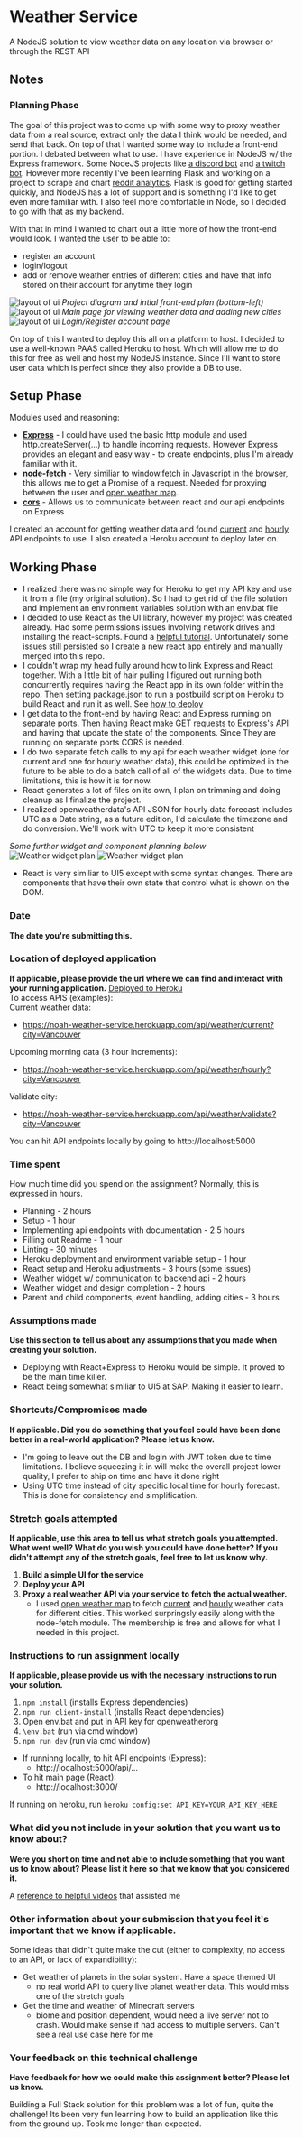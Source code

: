# Weather Service
A NodeJS solution to view weather data on any location via browser or through the REST API

## Notes
### Planning Phase
The goal of this project was to come up with some way to proxy weather data from a real source, extract only the data I think would be needed, and send that back. On top of that I wanted some way to include a front-end portion.
I debated between what to use. I have experience in NodeJS w/ the Express framework. Some NodeJS projects like [a discord bot](https://github.com/duecknoah/basic_bot) and [a twitch bot](https://github.com/duecknoah/tmi_bots). However more recently I've been learning Flask and working on a project to scrape and chart [reddit analytics](https://github.com/wilshum/Reddit-Analytics). Flask is good for getting started quickly, and NodeJS has a lot of support and is something I'd like to get even more familiar with. I also feel more comfortable in Node, so I decided to go with that as my backend.

With that in mind I wanted to chart out a little more of how the front-end would look. I wanted the user to be able to:
- register an account
- login/logout
- add or remove weather entries of different cities and have that info stored on their account for anytime they login

![layout of ui](images/planning1.jpg)
*Project diagram and intial front-end plan (bottom-left)*
![layout of ui](images/planning2.jpg)
*Main page for viewing weather data and adding new cities*
![layout of ui](images/planning3.jpg)
*Login/Register account page*

On top of this I wanted to deploy this all on a platform to host. I decided to use a well-known PAAS called Heroku to host. Which will allow me to do this for free as well and host my NodeJS instance. Since I'll want to store user data which is perfect since they also provide a DB to use.

## Setup Phase
Modules used and reasoning:
- [**Express**](https://www.npmjs.com/package/express) - I could have used the basic http module and used http.createServer(...) to handle incoming requests. However Express provides an elegant and easy way - to create endpoints, plus I'm already familiar with it.
- [**node-fetch**](https://www.npmjs.com/package/node-fetch) - Very similiar to window.fetch in Javascript in the browser, this allows me to get a Promise of a request. Needed for proxying between the user and [open weather map](https://openweathermap.org/).
- [**cors**](https://www.npmjs.com/package/cors) - Allows us to communicate between react and our api endpoints on Express

I created an account for getting weather data and found [current](https://openweathermap.org/current) and [hourly](https://openweathermap.org/forecast5) API endpoints to use. I also created a Heroku account to deploy later on.

## Working Phase
- I realized there was no simple way for Heroku to get my API key and use it from a file (my original solution). So I had to get rid of the file solution and implement an environment variables solution with an env.bat file
- I decided to use React as the UI library, however my project was created already. Had some permissions issues involving network drives and installing the react-scripts. Found a [helpful tutorial](https://medium.com/@fredrikanderzon/adding-create-react-app-scripts-to-an-existing-project-207cfe3cd190). Unfortunately some issues still persisted so I create a new react app entirely and manually merged into this repo.
- I couldn't wrap my head fully around how to link Express and React together. With a little bit of hair pulling I figured out running both concurrently requires having the React app in its own folder within the repo. Then setting package.json to run a postbuild script on Heroku to build React and run it as well. See [how to deploy](https://daveceddia.com/deploy-react-express-app-heroku/#:~:text=Now%20start%20up%20the%20React,the%20whole%20thing%20to%20Heroku.)
- I get data to the front-end by having React and Express running on separate ports. Then having React make GET requests to Express's API and having that update the state of the components. Since They are running on separate ports CORS is needed.
- I do two separate fetch calls to my api for each weather widget (one for current and one for hourly weather data), this could be optimized in the future to be able to do a batch call of all of the widgets data. Due to time limitations, this is how it is for now.
- React generates a lot of files on its own, I plan on trimming and doing cleanup as I finalize the project.
- I realized openweatherdata's API JSON for hourly data forecast includes UTC as a Date string, as a future edition, I'd calculate the timezone and do conversion. We'll work with UTC to keep it more consistent

*Some further widget and component planning below*
![Weather widget plan](/images/planning4.jpg)
![Weather widget plan](/images/planning5.jpg)

- React is very similiar to UI5 except with some syntax changes. There are components that have their own state that control what is shown on the DOM.
### Date
**The date you're submitting this.**

### Location of deployed application
**If applicable, please provide the url where we can find and interact with your running application.**
[Deployed to Heroku](https://noah-weather-service.herokuapp.com/) <br />
To access APIS (examples): <br />
Current weather data:
- https://noah-weather-service.herokuapp.com/api/weather/current?city=Vancouver

Upcoming morning data (3 hour increments):
- https://noah-weather-service.herokuapp.com/api/weather/hourly?city=Vancouver

Validate city:
- https://noah-weather-service.herokuapp.com/api/weather/validate?city=Vancouver

You can hit API endpoints locally by going to http://localhost:5000
### Time spent
How much time did you spend on the assignment? Normally, this is expressed in hours.

- Planning - 2 hours
- Setup - 1 hour
- Implementing api endpoints with documentation - 2.5 hours
- Filling out Readme - 1 hour
- Linting - 30 minutes
- Heroku deployment and environment variable setup - 1 hour
- React setup and Heroku adjustments - 3 hours (some issues)
- Weather widget w/ communication to backend api - 2 hours
- Weather widget and design completion - 2 hours
- Parent and child components, event handling, adding cities - 3 hours

### Assumptions made
**Use this section to tell us about any assumptions that you made when creating your solution.**
- Deploying with React+Express to Heroku would be simple. It proved to be the main time killer.
- React being somewhat similiar to UI5 at SAP. Making it easier to learn.

### Shortcuts/Compromises made
**If applicable. Did you do something that you feel could have been done better in a real-world application? Please let us know.**
- I'm going to leave out the DB and login with JWT token due to time limitations. I believe squeezing it in will make the overall project lower quality, I prefer to ship on time and have it done right
- Using UTC time instead of city specific local time for hourly forecast. This is done for consistency and simplification.

### Stretch goals attempted
**If applicable, use this area to tell us what stretch goals you attempted. What went well? What do you wish you
could have done better? If you didn't attempt any of the stretch goals, feel free to let us know why.**

1. **Build a simple UI for the service**
2. **Deploy your API**
3. **Proxy a real weather API via your service to fetch the actual weather.**
     - I used [open weather map](https://openweathermap.org/) to fetch [current](https://openweathermap.org/current) and [hourly](https://openweathermap.org/forecast5) weather data for different cities. This worked surpringsly easily along with the node-fetch module. The membership is free and allows for what I needed in this project.

### Instructions to run assignment locally
**If applicable, please provide us with the necessary instructions to run your solution.**
1. `npm install` (installs Express dependencies)
2. `npm run client-install` (installs React dependencies)
3. Open env.bat and put in API key for openweatherorg
4. `\env.bat` (run via cmd window)
5. `npm run dev` (run via cmd window)

- If runninng locally, to hit API endpoints (Express):
   - http://localhost:5000/api/...
- To hit main page (React):
  - http://localhost:3000/


If running on heroku, run `heroku config:set API_KEY=YOUR_API_KEY_HERE`

### What did you not include in your solution that you want us to know about?
**Were you short on time and not able to include something that you want us to know
about? Please list it here so that we know that you considered it.**

A [reference to helpful videos](https://www.youtube.com/playlist?list=PLK1RhMgTzsChttnZgT0ck_fbK3_iW9nBg) that assisted me

### Other information about your submission that you feel it's important that we know if applicable.
Some ideas that didn't quite make the cut (either to complexity, no access to an API, or lack of expandibility):
- Get weather of planets in the solar system. Have a space themed UI
  - no real world API to query live planet weather data. This would miss one of the stretch goals
- Get the time and weather of Minecraft servers
  - biome and position dependent, would need a live server not to crash. Would make sense if had access to multiple servers. Can't see a real use case here for me

### Your feedback on this technical challenge
**Have feedback for how we could make this assignment better? Please let us know.**

Building a Full Stack solution for this problem was a lot of fun, quite the challenge! Its been very fun learning how to build an application like this from the ground up. Took me longer than expected.